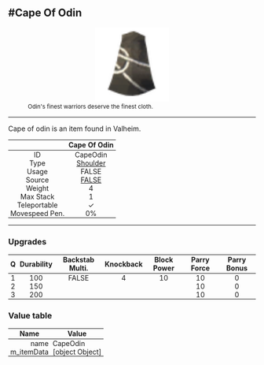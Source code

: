 <meta property="og:title" content="Cape of Odin - MoreValheim" /><meta property="og:type" content="website" /><meta property="og:image" content="/assets/cape_of_odin.png" /><meta property="og:description" content="Cape of Odin is an item found in Valheim." /><meta name="theme-color" content="#546D78"><meta name="twitter:card" content="summary_large_image">
#Cape Of Odin
-------------
<style>img {width:20px;}.tb {width:150px;display: block;margin-left: auto;margin-right: auto;}</style>

<style>.md-typeset table:not([class]) th:not([align]) {min-width:unset!important;}</style>
<style>td{padding:0em 0.3em!important;text-align:center!important;border-left:.05rem solid var(--md-default-fg-color--lightest)}</style>

<style>th{padding:0.1em 0.3em!important;text-align:center!important;font-weight:bold}</style>

<style>pre{text-align:right!important}</style>
<style>table tr td:first-child {border-left: 0;};</style>

<figure><img src="/assets/cape_of_odin.png" class="tb" /><figcaption><small>Odin's finest warriors deserve the finest cloth.</small></figcaption></figure>

-------------

Cape of odin is an item found in Valheim.

|        | Cape Of Odin              |
| ----------- | ------------------------------------ |
| ID |CapeOdin
| Type | [Shoulder](../../types/shoulder)
| Usage | FALSE<br>
| Source | [FALSE](../../items/false)
| Weight | 4 |
| Max Stack | 1 |
| Teleportable | ✓
| Movespeed Pen. | 0%


-------------

### Upgrades
| Q | Durability | Backstab Multi. | Knockback | Block Power | Parry Force | Parry Bonus
| - | - | - | - | - | - | - 
1 | 100 | FALSE | 4 | 10 | 10 | 0 | 1.5 | 
 | 2 | 150 |  |  |  | 10 | 0 |  | 
 | 3 | 200 |  |  |  | 10 | 0 |  | 


### Value table
| Name | Value
| - | - |
| <div style="text-align:right">name</div> | <div style="text-align:left">CapeOdin</div> | 
| <div style="text-align:right">m_itemData</div> | <div style="text-align:left">[object Object]</div> | 